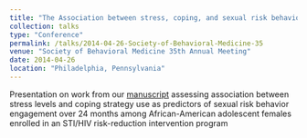 ```yaml
---
title: "The Association between stress, coping, and sexual risk behaviors over 24 months among African-American female adolescents"
collection: talks
type: "Conference"
permalink: /talks/2014-04-26-Society-of-Behavioral-Medicine-35
venue: "Society of Behavioral Medicine 35th Annual Meeting"
date: 2014-04-26
location: "Philadelphia, Pennsylvania"
---
```


Presentation on work from our [manuscript](https://www.tandfonline.com/doi/abs/10.1080/13548506.2014.951369) assessing association between stress levels and coping strategy use as predictors of sexual risk behavior engagement over 24 months among African-American adolescent females enrolled in an STI/HIV risk-reduction intervention program
